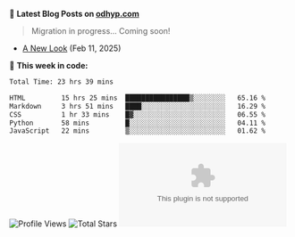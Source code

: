 📖 **Latest Blog Posts on [odhyp.com][website-url]**

> Migration in progress... Coming soon!

<!-- BLOG-POST-LIST:START -->
- [A New Look](https://odhyp.com/blog/a-new-look/) (Feb 11, 2025)<!-- BLOG-POST-LIST:END -->

📆 **This week in code:**

<!--START_SECTION:waka-->

```bash
Total Time: 23 hrs 39 mins

HTML         15 hrs 25 mins  ████████████████▒░░░░░░░░   65.16 %
Markdown     3 hrs 51 mins   ████░░░░░░░░░░░░░░░░░░░░░   16.29 %
CSS          1 hr 33 mins    █▓░░░░░░░░░░░░░░░░░░░░░░░   06.55 %
Python       58 mins         █░░░░░░░░░░░░░░░░░░░░░░░░   04.11 %
JavaScript   22 mins         ▒░░░░░░░░░░░░░░░░░░░░░░░░   01.62 %
```

<!--END_SECTION:waka-->

![Profile Views][view-shield]
![Total Stars][stars-shield]
[![Comments][comments-shield]][comments-url]

<!-- LINKS & IMAGES -->
[website-url]: https://odhyp.com/blog
[view-shield]: https://komarev.com/ghpvc/?username=odhyp&color=00bba7&style=for-the-badge&abbreviated=true
[stars-shield]: https://img.shields.io/github/stars/odhyp?style=for-the-badge&label=total%20stars&color=00bba7
[comments-shield]: https://img.shields.io/github/discussions/odhyp/odhyp.com?style=for-the-badge&label=comments&color=00bba7
[comments-url]: https://github.com/odhyp/odhyp.com/discussions
